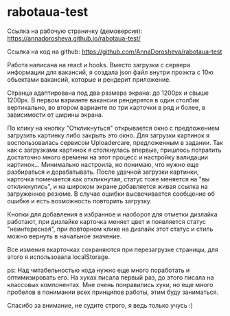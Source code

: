 # rabotaua-test
Ссылка на рабочую страничку (демоверсия): https://annadorosheva.github.io/rabotaua-test/

Ссылка на код на github: https://github.com/AnnaDorosheva/rabotaua-test

Работа написана на react и hooks. Вместо загрузки с сервера информации для вакансий, я создала json файл внутри проэкта с 10ю обьектами вакансий, которые и рендерит приложение.

Странца адаптирована под два размера экрана: до 1200px и свыше 1200px.
В первом варианте вакансии рендерятся в один столбик вертикально, во втором варианте по три карточки в ряд и более, в зависимости от ширины экрана.

По клику на кнопку "Откликнуться" открывается окно с предложением загрузить картинку либо закрыть это окно. Для загрузки картинок я воспользовалась сервисом Uploadercare, предложенным в задании. Так как с загрузками картинок я столкнулась впервые, пришлось потратить достаточно много времени на этот процесс и настройку валидации картинок... Минимально настроила, но понимаю, что нужно еще разбираться и дорабатывать. После удачной загрузки картинки, карточка помечается как откликнутая, статус тоже меняется на "вы откликнулись", и на широком экране добавляется живая ссылка на загруженное резюме. В случае ошибки высвечивается сообщение об ошибке и есть возможность повторить загрузку.

Кнопки для добавления в избранное и наоборот для отметки дизлайка работают, при дизлайке карточка меняет цвет и появляется статус "неинтересная", при повторном клике на дизлайк этот статус и стиль можно вернуть в начальное значение.

Все измения вкарточках сохраняются при перезагрузке страницы, для этого я использовала localStorage.

ps: Над читабельностью кода нужно еще много поработать и оптимизировать его. На хуках писала первый раз, до этого писала на классовых компонентах. Мне очень понравились хуки, но еще много пробелов в понимании всех принципов работы, этим буду заниматься.

Спасибо за внимание, не судите строго, я ведь только учусь :)

